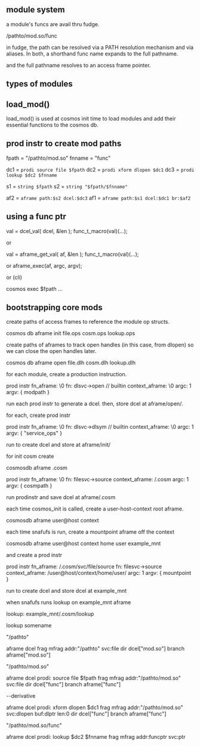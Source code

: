 

module system
-------------

a module's funcs are avail thru fudge.

  /pathto/mod.so/func

in fudge, the path can be resolved via a PATH resolution mechanism and via aliases.  In both, a shorthand func name expands to the full pathname.

and the full pathname resolves to an access frame pointer.


types of modules
----------------



load_mod()
----------

load_mod() is used at cosmos init time to load modules and add their essential functions to the cosmos db.


prod instr to create mod paths
------------------------------

  fpath = "/pathto/mod.so"
  fnname = "func"

  dc1 = `prodi source file $fpath`
  dc2 = `prodi xform dlopen $dc1`
  dc3 = `prodi lookup $dc2 $fnname`

  s1 = `string $fpath`
  s2 = `string "$fpath/$fnname"`

  af2 = `aframe path:$s2 dcel:$dc3`
  af1 = `aframe path:$s1 dcel:$dc1 br:$af2`



using a func ptr
----------------

  val = dcel_val( dcel, &len );
  func_t_macro(val)(...);

or

  val = aframe_get_val( af, &len );
  func_t_macro(val)(...);

or
  aframe_exec(af, argc, argv);

or (cli)

  cosmos exec $fpath ...



bootstrapping core mods
-----------------------

create paths of access frames
to reference the module op structs.

  cosmos db
    aframe
      init
        file.ops
        cosm.ops
        lookup.ops


create paths of aframes to track open handles (in this case, from dlopen) so we can close the open handles later.

  cosmos db
    aframe
      open
        file.dlh
        cosm.dlh
        lookup.dlh


for each module, create a production instruction.

  prod instr
    fn_aframe: \0
    fn: dlsvc->open     // builtin
    context_aframe: \0
    argc: 1
    argv: { modpath }


run each prod instr to generate a dcel.  then, store dcel at aframe/open/<handle>.

for each, create prod instr

  prod instr
    fn_aframe: \0
    fn: dlsvc->dlsym     // builtin
    context_aframe: \0
    argc: 1
    argv: { "service_ops" }

run to create dcel and store at aframe/init/<module>


for init cosm create

  cosmosdb
    aframe
        .cosm

  prod instr
    fn_aframe: \0
    fn: filesvc->source
    context_aframe: /.cosm
    argc: 1
    argv: { cosmpath }

run prodinstr and save dcel at aframe/.cosm

each time cosmos_init is called, create a user-host-context root aframe.

  cosmosdb
    aframe
      user@host
        context

each time snafufs is run, create a mountpoint aframe off the context

  cosmosdb
    aframe
      user@host
        context
          home
            user
              example_mnt


and create a prod instr    

  prod instr
    fn_aframe: /.cosm/svc/file/source
    fn: filesvc->source
    context_aframe: /user@host/context/home/user/
    argc: 1
    argv: { mountpoint }


run to create dcel and store dcel at example_mnt


when snafufs runs lookup on example_mnt aframe

  lookup: example_mnt/.cosm/lookup

  lookup somename

  



"/pathto"

  aframe
    dcel
      frag
        mfrag
          addr:"/pathto"
          svc:file
      dir
        dcel["mod.so"]
    branch
      aframe["mod.so"]

      
"/pathto/mod.so"

  aframe
    dcel
      prodi: source file $fpath
      frag
        mfrag
          addr:"/pathto/mod.so"
          svc:file
      dir
        dcel["func"]
    branch
      aframe["func"]

--derivative

  aframe
    dcel
      prodi: xform dlopen $dc1
      frag
        mfrag
          addr:"/pathto/mod.so"
          svc:dlopen
          buf:dlptr
          len:0
      dir
        dcel["func"]
    branch
      aframe["func"]

"/pathto/mod.so/func"

  aframe
    dcel
      prodi: lookup $dc2 $fnname
      frag
        mfrag
          addr:funcptr
          svc:ptr



